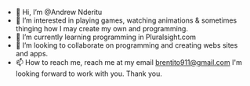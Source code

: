 - 👋 Hi, I’m @Andrew Nderitu
- 👀 I’m interested in playing games, watching animations & sometimes thinging how I may create my own and programming.
- 🌱 I’m currently learning programming in Pluralsight.com
- 💞️ I’m looking to collaborate on programming and creating webs sites and apps.
- 📫 How to reach me, reach me at my email brentito911@gmail.com
I'm looking forward to work with you. Thank you.
<!---
AndrewNderitu/AndrewNderitu is a ✨ special ✨ repository because its `README.md` (this file) appears on your GitHub profile.
You can click the Preview link to take a look at your changes.
--->
